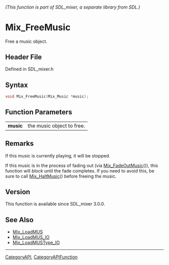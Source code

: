###### (This function is part of SDL_mixer, a separate library from SDL.)
# Mix_FreeMusic

Free a music object.

## Header File

Defined in SDL_mixer.h

## Syntax

```c
void Mix_FreeMusic(Mix_Music *music);

```

## Function Parameters

|               |                           |
| ------------- | ------------------------- |
| **music**     | the music object to free. |

## Remarks

If this music is currently playing, it will be stopped.

If this music is in the process of fading out (via
[Mix_FadeOutMusic](Mix_FadeOutMusic)()), this function will *block* until
the fade completes. If you need to avoid this, be sure to call
[Mix_HaltMusic](Mix_HaltMusic)() before freeing the music.

## Version

This function is available since SDL_mixer 3.0.0.

## See Also

- [Mix_LoadMUS](Mix_LoadMUS)
- [Mix_LoadMUS_IO](Mix_LoadMUS_IO)
- [Mix_LoadMUSType_IO](Mix_LoadMUSType_IO)

----
[CategoryAPI](CategoryAPI), [CategoryAPIFunction](CategoryAPIFunction)

